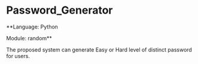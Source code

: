 # Password_Generator
**Language: Python

Module: random**

The proposed system can generate Easy or Hard level of distinct password for users.
